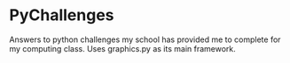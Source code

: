 # PyChallenges
Answers to python challenges my school has provided me to complete for my computing class. Uses graphics.py as its main framework.
